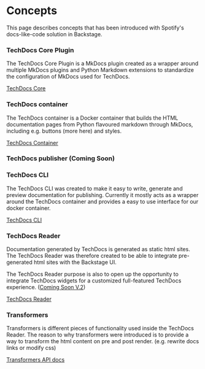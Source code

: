 # Concepts

This page describes concepts that has been introduced with Spotify's
docs-like-code solution in Backstage.

### TechDocs Core Plugin

The TechDocs Core Plugin is a MkDocs plugin created as a wrapper around multiple
MkDocs plugins and Python Markdown extensions to standardize the configuration
of MkDocs used for TechDocs.

[TechDocs Core](../../../packages/techdocs-container/techdocs-core/README.md)

### TechDocs container

The TechDocs container is a Docker container that builds the HTML documentation
pages from Python flavoured markdown through MkDocs, including e.g. buttons
(more here) and styles.

[TechDocs Container](../../../packages/techdocs-container/README.md)

### TechDocs publisher (Coming Soon)

### TechDocs CLI

The TechDocs CLI was created to make it easy to write, generate and preview
documentation for publishing. Currently it mostly acts as a wrapper around the
TechDocs container and provides a easy to use interface for our docker
container.

[TechDocs CLI](../../../packages/techdocs-cli/README.md)

### TechDocs Reader

Documentation generated by TechDocs is generated as static html sites. The
TechDocs Reader was therefore created to be able to integrate pre-generated html
sites with the Backstage UI.

The TechDocs Reader purpose is also to open up the opportunity to integrate
TechDocs widgets for a customized full-featured TechDocs experience.
([Coming Soon V.2](https://github.com/spotify/backstage/milestone/17))

[TechDocs Reader](../../../plugins/techdocs/src/reader/README.md)

### Transformers

Transformers is different pieces of functionality used inside the TechDocs
Reader. The reason to why transformers were introduced is to provide a way to
transform the html content on pre and post render. (e.g. rewrite docs links or
modify css)

[Transformers API docs](../../../plugins/techdocs/src/reader/transformers/README.md)
